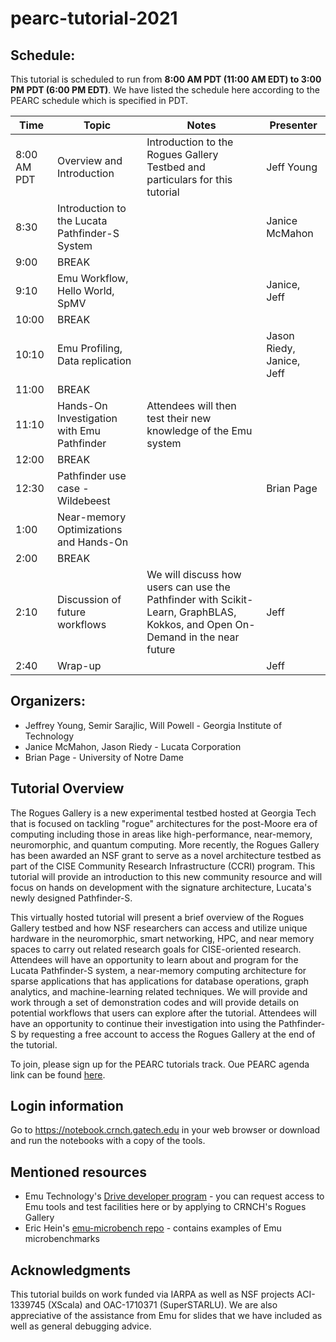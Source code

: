 # pearc-tutorial-2021

<!--## https://github.com/crnch-rg/pearc-tutorial-2021/-->

## Schedule:

This tutorial is scheduled to run from **8:00 AM PDT (11:00 AM EDT) to 3:00 PM PDT (6:00 PM EDT)**. We have listed the schedule here according to the PEARC schedule which is specified in PDT.

| Time | Topic | Notes | Presenter | 
| ------------- | -------------| -------------|-------------|
| 8:00 AM PDT  | Overview and Introduction | Introduction to the Rogues Gallery Testbed and particulars for this tutorial | Jeff Young |
| 8:30 | Introduction to the Lucata Pathfinder-S System |   | Janice McMahon |  
| 9:00  | BREAK | | |  
| 9:10 | Emu Workflow, Hello World, SpMV |   | Janice, Jeff |  
| 10:00  | BREAK | | |  
| 10:10 | Emu Profiling, Data replication  |   | Jason Riedy, Janice, Jeff |  
| 11:00 | BREAK   |   |  |  
| 11:10 |  Hands-On Investigation with Emu Pathfinder |  Attendees will then test their new knowledge of the Emu system   |  |  
| 12:00 | BREAK |   |  |  
| 12:30 | Pathfinder use case - Wildebeest |   | Brian Page |  
| 1:00 | Near-memory Optimizations and Hands-On  |   |  |  
| 2:00 | BREAK  |   |  |  
| 2:10 | Discussion of future workflows  | We will discuss how users can use the Pathfinder with Scikit-Learn, GraphBLAS, Kokkos, and Open On-Demand in the near future  | Jeff |  
| 2:40 | Wrap-up   |   | Jeff  |  

## Organizers:

* Jeffrey Young, Semir Sarajlic, Will Powell - Georgia Institute of Technology
* Janice McMahon, Jason Riedy - Lucata Corporation
* Brian Page - University of Notre Dame

## Tutorial Overview
The Rogues Gallery is a new experimental testbed hosted at Georgia Tech that is focused on tackling "rogue" architectures for the post-Moore era of computing including those in areas like high-performance, near-memory, neuromorphic, and quantum computing. More recently, the Rogues Gallery has been awarded an NSF grant to serve as a novel architecture testbed as part of the CISE Community Research Infrastructure (CCRI) program. This tutorial will provide an introduction to this new community resource and will focus on hands on development with the signature architecture, Lucata's newly designed Pathfinder-S.

This virtually hosted tutorial will present a brief overview of the Rogues Gallery testbed and how NSF researchers can access and utilize unique hardware in the neuromorphic, smart networking, HPC, and near memory spaces to carry out related research goals for CISE-oriented research. Attendees will have an opportunity to learn about and program for the Lucata Pathfinder-S system, a near-memory computing architecture for sparse applications that has applications for database operations, graph analytics, and machine-learning related techniques. We will provide and work through a set of demonstration codes and will provide details on potential workflows that users can explore after the tutorial. Attendees will have an opportunity to continue their investigation into using the Pathfinder-S by requesting a free account to access the Rogues Gallery at the end of the tutorial.

To join, please sign up for the PEARC tutorials track. Oue PEARC agenda link can be found [here](https://sched.co/kLmR).

 
## Login information
Go to https://notebook.crnch.gatech.edu in your web browser or download and run the notebooks with a copy of the tools.

## Mentioned resources
* Emu Technology's [Drive developer program](http://www.emutechnology.com/software/drive-program/) - you can request access to Emu tools and test facilities here or by applying to CRNCH's Rogues Gallery
* Eric Hein's [emu-microbench repo](https://github.com/ehein6/emu-microbench) - contains examples of Emu microbenchmarks

## Acknowledgments
This tutorial builds on work funded via IARPA as well as NSF projects ACI-1339745 (XScala) and OAC-1710371 (SuperSTARLU). We are also appreciative of the assistance from Emu for slides that we have included as well as general debugging advice.
